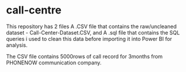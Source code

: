 # call-centre

This repository has 2 files
A .CSV file that contains the raw/uncleaned dataset - Call-Center-Dataset.CSV, and
A .sql file that contains the SQL queries i used to clean this data before importing it into Power BI for analysis.

The CSV file contains 5000rows of call record for 3months from PHONENOW communication company.

